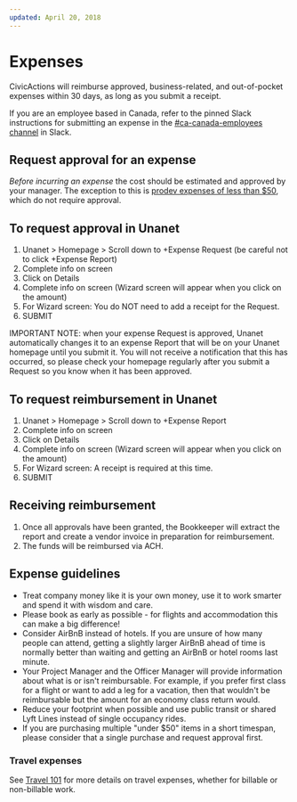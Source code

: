 ```yaml
---
updated: April 20, 2018
---
```


# Expenses

CivicActions will reimburse approved, business-related, and out-of-pocket expenses within 30 days, as long as you submit a receipt.

If you are an employee based in Canada, refer to the pinned Slack instructions for submitting an expense in the [#ca-canada-employees channel](https://civicactions.slack.com/messages/ca-canada-employees/) in Slack.

## Request approval for an expense

<!-- prettier-ignore -->
_Before incurring an expense_ the cost should be estimated and approved by your manager. The exception to this is [prodev expenses of less than $50](../employee-benefits/professional-development.md#your-prodev-budget), which do not require approval.

## To request approval in Unanet

1.  Unanet > Homepage > Scroll down to +Expense Request (be careful not to click +Expense Report)
2.  Complete info on screen
3.  Click on Details
4.  Complete info on screen (Wizard screen will appear when you click on the amount)
5.  For Wizard screen: You do NOT need to add a receipt for the Request.
6.  SUBMIT

IMPORTANT NOTE: when your expense Request is approved, Unanet automatically changes it to an expense Report that will be on your Unanet homepage until you submit it. You will not receive a notification that this has occurred, so please check your homepage regularly after you submit a Request so you know when it has been approved.

## To request reimbursement in Unanet

1.  Unanet > Homepage > Scroll down to +Expense Report
2.  Complete info on screen
3.  Click on Details
4.  Complete info on screen (Wizard screen will appear when you click on the amount)
5.  For Wizard screen: A receipt is required at this time.
6.  SUBMIT

## Receiving reimbursement

1.  Once all approvals have been granted, the Bookkeeper will extract the report and create a vendor invoice in preparation for reimbursement.
2.  The funds will be reimbursed via ACH.

## Expense guidelines

-   Treat company money like it is your own money, use it to work smarter and spend it with wisdom and care.
-   Please book as early as possible - for flights and accommodation this can make a big difference!
-   Consider AirBnB instead of hotels. If you are unsure of how many people can attend, getting a slightly larger AirBnB ahead of time is normally better than waiting and getting an AirBnB or hotel rooms last minute.
-   Your Project Manager and the Officer Manager will provide information about what is or isn't reimbursable. For example, if you prefer first class for a flight or want to add a leg for a vacation, then that wouldn't be reimbursable but the amount for an economy class return would.
-   Reduce your footprint when possible and use public transit or shared Lyft Lines instead of single occupancy rides.
-   If you are purchasing multiple "under $50" items in a short timespan, please consider that a single purchase and request approval first.

### Travel expenses

See [Travel 101](travel-time-tracking-and-expenses.md) for more details on travel expenses, whether for billable or non-billable work.
